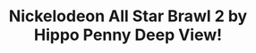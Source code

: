 ---
title: Nickelodeon All Star Brawl 2 by Hippo Penny Deep View!
layout: scoredetail
permalink: /meta-score/nickelodeon-all-star-brawl-2
header:
  teaser: /assets/images/nickelodeon-all-star-brawl-2.jpg
  video:
    id: Og4SA9vDGXM
    provider: youtube
---